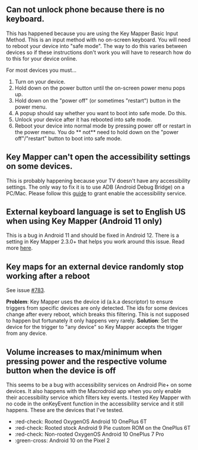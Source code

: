 ## Can not unlock phone because there is no keyboard.

This has happened because you are using the Key Mapper Basic Input Method. This is an input method
with no on-screen keyboard. You will need to reboot your device into "safe mode". The way to do this
varies between devices so if these instructions don't work you will have to research how do to this
for your device online.

For most devices you must...

1. Turn on your device.
2. Hold down on the power button until the on-screen power menu pops up.
3. Hold down on the "power off" (or sometimes "restart") button in the power menu.
4. A popup should say whether you want to boot into safe mode. Do this.
5. Unlock your device after it has rebooted into safe mode.
6. Reboot your device into normal mode by pressing power off or restart in the power menu. You do **
   not** need to hold down on the "power off"/"restart" button to boot into safe mode.

## Key Mapper can't open the accessibility settings on some devices.

This is probably happening because your TV doesn't have any accessibility settings. The only way to
fix it is to use ADB (Android Debug Bridge) on a PC/Mac. Please follow
this [guide](user-guide/adb-permissions.md#enabling-the-accessibility-service) to grant enable the
accessibility service.

## External keyboard language is set to English US when using Key Mapper (Android 11 only)

This is a bug in Android 11 and should be fixed in Android 12. There is a setting in Key Mapper
2.3.0+ that helps you work around this issue. Read
more [here](https://keymapperorg.github.io/KeyMapper/redirects/android-11-device-id-bug-work-around).

## Key maps for an external device randomly stop working after a reboot

See issue [#783](https://github.com/sds100/KeyMapper/issues/783).

**Problem**: Key Mapper uses the device id (a.k.a descriptor) to ensure triggers from specific
devices are only detected. The ids for some devices change after every reboot, which breaks this
filtering. This is not supposed to happen but fortunately it only happens very rarely.
**Solution**: Set the device for the trigger to "any device" so Key Mapper accepts the trigger from
any device.

## Volume increases to max/minimum when pressing power and the respective volume button when the device is off

This seems to be a bug with accessibility services on Android Pie+ on some devices. It also happens with the Macrodroid app when you only enable their accessibility service which filters key events. I tested Key Mapper with no code in the onKeyEvent function in the accessibility service and it still happens. These are the devices that I've tested.

- :red-check: Rooted OxygenOS Android 10 OnePlus 6T
- :red-check: Rooted stock Android 9 Pie custom ROM on the OnePlus 6T
- :red-check: Non-rooted OxygenOS Android 10 OnePlus 7 Pro
- :green-cross: Android 10 on the Pixel 2